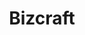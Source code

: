 ---
title: "Bizcraft"
description: "Business Theme"
image_webp: images/templates/bizcraft.webp
image: images/templates/bizcraft.jpg
link: "https://bizcraft.tristangoetz.me"

---